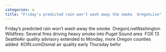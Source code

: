 ```yaml
---
categories: a
title: "Friday’s predicted rain won’t wash away the smoke  OregonLive"
---
```

Friday’s predicted rain won’t wash away the smoke&nbsp;&nbsp;OregonLiveWashington Wildfires: Several fires driving heavy smoke into Puget Sound area&nbsp;&nbsp;FOX 13 SeattleAir quality advisory extended to Monday, more Oregon counties added&nbsp;&nbsp;KOIN.comDismal air quality early Thursday befor